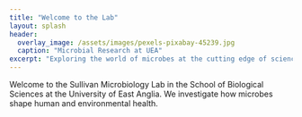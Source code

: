 ```yaml
---
title: "Welcome to the Lab"
layout: splash
header:
  overlay_image: /assets/images/pexels-pixabay-45239.jpg
  caption: "Microbial Research at UEA"
excerpt: "Exploring the world of microbes at the cutting edge of science."
---
```


Welcome to the Sullivan Microbiology Lab in the School of Biological Sciences at the University of East Anglia. We investigate how microbes shape human and environmental health.
